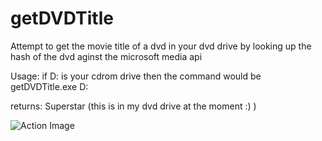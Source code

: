 # getDVDTitle
Attempt to get the movie title of a dvd in your dvd drive by looking up the hash of the dvd aginst the microsoft media api


Usage:
 if D: is your cdrom drive then the command would be
 getDVDTitle.exe D:

returns:
Superstar 
(this is in my dvd drive at the moment :) ) 

![Action Image](https://i.imgur.com/xD602Y1.png)
